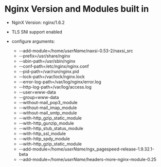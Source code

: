# Nginx Version and Modules built in  

* NginX Version: nginx/1.6.2  
* TLS SNI support enabled  

* configure arguments:
  * --add-module=/home/*userName*/naxsi-0.53-2/naxsi_src  
  * --prefix=/usr/share/nginx
  * --sbin-path=/usr/sbin/nginx
  * --conf-path=/etc/nginx/nginx.conf
  * --pid-path=/var/run/nginx.pid
  * --lock-path=/var/lock/nginx.lock
  * --error-log-path=/var/log/nginx/error.log
  * --http-log-path=/var/log/access.log
  * --user=www-data
  * --group=www-data
  * --without-mail_pop3_module
  * --without-mail_imap_module
  * --without-mail_smtp_module
  * --with-http_gzip_static_module
  * --with-http_gunzip_module
  * --with-http_stub_status_module
  * --with-http_ssl_module
  * --with-http_spdy_module
  * --with-http_gzip_static_module
  * --add-module=/home/*userName*/ngx_pagespeed-release-1.9.32.1-beta
  * --add-module=/home/*userName*/headers-more-nginx-module-0.25
